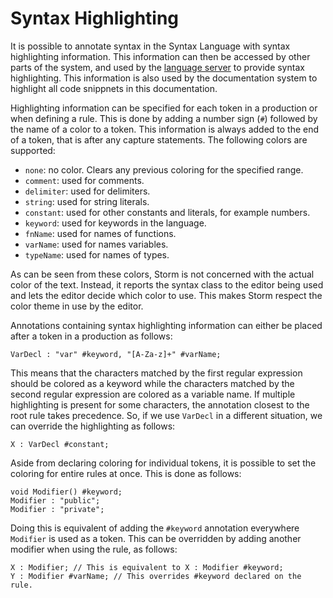 Syntax Highlighting
===================

It is possible to annotate syntax in the Syntax Language with syntax highlighting information. This
information can then be accessed by other parts of the system, and used by the [language
server](md:../Storm/Language_Server) to provide syntax highlighting. This information is also used
by the documentation system to highlight all code snippnets in this documentation.


Highlighting information can be specified for each token in a production or when defining a rule.
This is done by adding a number sign (`#`) followed by the name of a color to a token. This
information is always added to the end of a token, that is after any capture statements. The
following colors are supported:

- `none`: no color. Clears any previous coloring for the specified range.
- `comment`: used for comments.
- `delimiter`: used for delimiters.
- `string`: used for string literals.
- `constant`: used for other constants and literals, for example numbers.
- `keyword`: used for keywords in the language.
- `fnName`: used for names of functions.
- `varName`: used for names variables.
- `typeName`: used for names of types.

As can be seen from these colors, Storm is not concerned with the actual color of the text. Instead,
it reports the syntax class to the editor being used and lets the editor decide which color to
use. This makes Storm respect the color theme in use by the editor.


Annotations containing syntax highlighting information can either be placed after a token in a
production as follows:

```bnf
VarDecl : "var" #keyword, "[A-Za-z]+" #varName;
```

This means that the characters matched by the first regular expression should be colored as a keyword
while the characters matched by the second regular expression are colored as a variable name. If
multiple highlighting is present for some characters, the annotation closest to the root rule takes
precedence. So, if we use `VarDecl` in a different situation, we can override the highlighting as
follows:

```bnf
X : VarDecl #constant;
```

Aside from declaring coloring for individual tokens, it is possible to set the coloring for entire
rules at once. This is done as follows:

```bnf
void Modifier() #keyword;
Modifier : "public";
Modifier : "private";
```

Doing this is equivalent of adding the `#keyword` annotation everywhere `Modifier` is used as a
token. This can be overridden by adding another modifier when using the rule, as follows:

```bnf
X : Modifier; // This is equivalent to X : Modifier #keyword;
Y : Modifier #varName; // This overrides #keyword declared on the rule.
```

